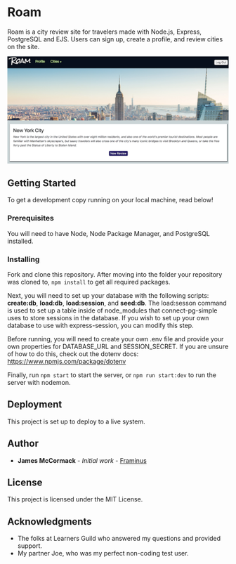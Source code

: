 # Roam

Roam is a city review site for travelers made with Node.js, Express, PostgreSQL and EJS. Users can sign up, create a profile, and review cities on the site.

![Roam City Page](https://github.com/Framinus/roam/blob/master/public/resources/images/roam-site-teaser.png)

## Getting Started

To get a development copy running on your local machine, read below!

### Prerequisites

You will need to have Node, Node Package Manager, and PostgreSQL installed.

### Installing

Fork and clone this repository. After moving into the folder your repository was cloned to, ```npm install``` to get all required packages.

Next, you will need to set up your database with the following scripts: __create:db__, __load:db__, __load:session__, and __seed:db__. The load:sesson command is used to set up a table inside of node_modules that connect-pg-simple uses to store sessions in the database. If you wish to set up your own database to use with express-session, you can modify this step.

Before running, you will need to create your own .env file and provide your own properties for DATABASE_URL and SESSION_SECRET. If you are unsure of how to do this, check out the dotenv docs: https://www.npmjs.com/package/dotenv

Finally, run ```npm start``` to start the server, or ```npm run start:dev``` to run the server with nodemon.

## Deployment

This project is set up to deploy to a live system.

## Author
* **James McCormack** - *Initial work* -
[Framinus](https://github.com/Framinus)

## License

This project is licensed under the MIT License.

## Acknowledgments

- The folks at Learners Guild who answered my questions and provided support.
- My partner Joe, who was my perfect non-coding test user.
